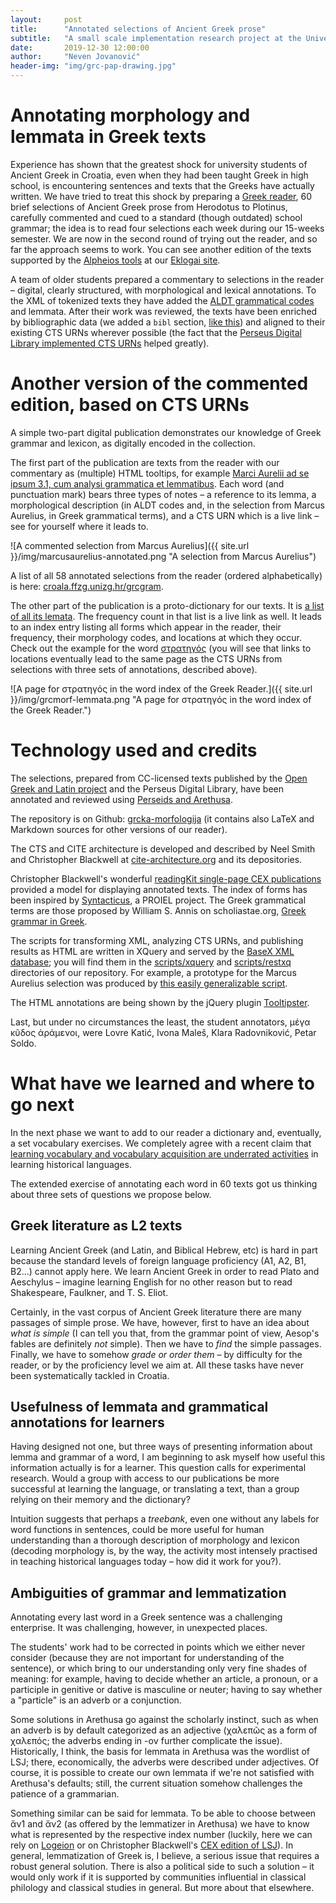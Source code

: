 ```yaml
---
layout:     post
title:      "Annotated selections of Ancient Greek prose"
subtitle:   "A small scale implementation research project at the University of Zagreb, Faculty of Humanities and Social Sciences, publishes morphologically annotated and lemmatized selections of Ancient Greek, using the CITE architecture to refer to parts of texts."
date:       2019-12-30 12:00:00
author:     "Neven Jovanović"
header-img: "img/grc-pap-drawing.jpg"
---
```


# Annotating morphology and lemmata in Greek texts

Experience has shown that the greatest shock for university students of Ancient Greek in Croatia, even when they had been taught Greek in high school, is encountering sentences and texts that the Greeks have actually written. We have tried to treat this shock by preparing a [Greek reader](https://github.com/nevenjovanovic/grcka-morfologija), 60 brief selections of Ancient Greek prose from Herodotus to Plotinus, carefully commented and cued to a standard (though outdated) school grammar; the idea is to read four selections each week during our 15-weeks semester. We are now in the second round of trying out the reader, and so far the approach seems to work. You can see another edition of the texts supported by the [Alpheios tools](http://alpheios.net/) at our [Eklogai site](http://croala.ffzg.unizg.hr/eklogai/).

A team of older students prepared a commentary to selections in the reader – digital, clearly structured, with morphological and lexical annotations. To the XML of tokenized texts they have added the [ALDT grammatical codes](https://github.com/alpheios-project/arethusa/wiki/Creating-a-Morphological-Attribute-Configuration-File) and lemmata. After their work was reviewed, the texts have been enriched by bibliographic data (we added a `bibl` section, [like this](https://github.com/nevenjovanovic/grcka-morfologija/blob/master/grcpos/tlg0562.tlg001.ffzghr-pos:3.1.xml)) and aligned to their existing CTS URNs wherever possible (the fact that the [Perseus Digital Library implemented CTS URNs](http://sites.tufts.edu/perseusupdates/beta-features/perseus-cts-api/) helped greatly).

# Another version of the commented edition, based on CTS URNs

A simple two-part digital publication demonstrates our knowledge of Greek grammar and lexicon, as digitally encoded in the collection.

The first part of the publication are  texts from the reader with our commentary as (multiple) HTML tooltips, for example [Marci Aurelii ad se ipsum 3.1, cum analysi grammatica et lemmatibus](http://croala.ffzg.unizg.hr/grcgram/tlg0562.tlg001.ffzghr-pos:3.1.html). Each word (and punctuation mark) bears three types of notes – a reference to its lemma, a morphological description (in ALDT codes and, in the selection from Marcus Aurelius, in Greek grammatical terms), and a CTS URN which is a live link – see for yourself where it leads to.

![A commented selection from Marcus Aurelius]({{ site.url }}/img/marcusaurelius-annotated.png "A selection from Marcus Aurelius")

A list of all 58 annotated selections from the reader (ordered alphabetically) is here: [croala.ffzg.unizg.hr/grcgram](http://croala.ffzg.unizg.hr/grcgram/).

The other part of the publication is a proto-dictionary for our texts. It is [a list of all its lemata](http://croala.ffzg.unizg.hr/basex/grcmorf-lemmata). The frequency count in that list is a live link as well. It leads to an index entry listing all forms which appear in the reader, their frequency, their morphology codes, and locations at which they occur. Check out the example for the word [στρατηγός](http://croala.ffzg.unizg.hr/basex/grcmorf-occur/%CF%83%CF%84%CF%81%CE%B1%CF%84%CE%B7%CE%B3%CF%8C%CF%82) (you will see that links to locations eventually lead to the same page as the CTS URNs from selections with three sets of annotations, described above).

![A page for στρατηγός in the word index of the Greek Reader.]({{ site.url }}/img/grcmorf-lemmata.png "A page for στρατηγός in the word index of the Greek Reader.")

# Technology used and credits

The selections, prepared from CC-licensed texts published by the [Open Greek and Latin project](http://opengreekandlatin.org/) and the Perseus Digital Library, have been annotated and reviewed using [Perseids and Arethusa](https://sosol.perseids.org/sosol/signin). 

The repository is on Github: [grcka-morfologija](https://github.com/nevenjovanovic/grcka-morfologija) (it contains also LaTeX and Markdown sources for other versions of our reader). 

The CTS and CITE architecture is developed and described by Neel Smith and Christopher Blackwell at [cite-architecture.org](http://cite-architecture.org/) and its depositories. 

Christopher Blackwell's wonderful [readingKit single-page CEX publications](http://folio2.furman.edu/readingKit/) provided a model for displaying annotated texts. The index of forms has been inspired by [Syntacticus](http://syntacticus.org/), a PROIEL project. The Greek grammatical terms are those proposed by William S. Annis on scholiastae.org, [Greek grammar in Greek](http://scholiastae.org/docs/el/greek_grammar_in_greek.pdf).

The scripts for transforming XML, analyzing CTS URNs, and publishing results as HTML are written in XQuery and served by the [BaseX XML database](http://basex.org/); you will find them in the [scripts/xquery](https://github.com/nevenjovanovic/grcka-morfologija/blob/master/scripts/xquery/) and [scripts/restxq](https://github.com/nevenjovanovic/grcka-morfologija/blob/master/scripts/restxq/) directories of our repository. For example, a prototype for the Marcus Aurelius selection was produced by [this easily generalizable script](https://github.com/nevenjovanovic/grcka-morfologija/blob/master/scripts/xquery/createHTMLmultipleTooltipsFromCEXgrc-MA.xq). 

The HTML annotations are being shown by the jQuery plugin [Tooltipster](http://iamceege.github.io/tooltipster/).

Last, but under no circumstances the least, the student annotators, μέγα κῦδος ἀράμενοι, were Lovre Katić, Ivona Maleš, Klara Radovniković, Petar Soldo.

# What have we learned and where to go next

In the next phase we want to add to our reader a dictionary and, eventually, a set vocabulary exercises. We completely agree with a recent claim that [learning vocabulary and vocabulary acquisition are underrated activities](https://koine-greek.com/2019/12/15/some-thoughts-on-hebrew-and-greek-vocab-acquisition/) in learning historical languages. 

The extended exercise of annotating each word in 60 texts got us thinking about three sets of questions we propose below.

## Greek literature as L2 texts

Learning Ancient Greek (and Latin, and Biblical Hebrew, etc) is hard in part because the standard levels of foreign language proficiency (A1, A2, B1, B2...) cannot apply here. We learn Ancient Greek in order to read Plato and Aeschylus – imagine learning English for no other reason but to read Shakespeare, Faulkner, and T. S. Eliot. 

Certainly, in the vast corpus of Ancient Greek literature there are many passages of simple prose. We have, however, first to have an idea about *what is simple* (I can tell you that, from the grammar point of view, Aesop's fables are definitely *not* simple). Then we have to *find* the simple passages. Finally, we have to somehow *grade or order them* – by difficulty for the reader, or by the proficiency level we aim at.  All these tasks have never been systematically tackled in Croatia.

## Usefulness of lemmata and grammatical annotations for learners

Having designed not one, but three ways of presenting information about lemma and grammar of a word, I am beginning to ask myself how useful this information actually is for a learner. This question calls for experimental research. Would a group with access to our publications be more successful at learning the language, or translating a text, than a group relying on their memory and the dictionary?  

Intuition suggests that perhaps a *treebank*, even one without any labels for word functions in sentences, could be more useful for human understanding than a thorough description of morphology and lexicon (decoding morphology is, by the way, the activity most intensely practised in teaching historical languages today – how did it work for you?).

## Ambiguities of grammar and lemmatization

Annotating every last word in a Greek sentence was a challenging enterprise. It was challenging, however, in unexpected places. 

The students' work had to be corrected in points which we either never consider (because they are not important for understanding of the sentence), or which bring  to our understanding only very fine shades of meaning: for example, having to decide whether an article, a pronoun, or a participle in genitive or dative is masculine or neuter; having to say whether a "particle" is an adverb or a conjunction. 

Some solutions in Arethusa go against the scholarly instinct, such as when an adverb is by default categorized as an adjective (χαλεπῶς as a form of χαλεπός; the adverbs ending in -ον further complicate the issue). Historically, I think, the basis for lemmata in Arethusa was the wordlist of LSJ; there, economically, the adverbs were described under adjectives. Of course, it is possible to create our own lemmata if we're not satisfied with Arethusa's defaults; still, the current situation somehow challenges the patience of a grammarian.

Something similar can be said for lemmata. To be able to choose between ἄν1 and ἄν2 (as offered by the lemmatizer in Arethusa) we have to know what is represented by the respective index number (luckily, here we can rely on [Logeion](https://logeion.uchicago.edu) or on Christopher Blackwell's [CEX edition of LSJ](http://folio2.furman.edu/lsj/index.html)). In general, lemmatization of Greek is, I believe, a serious issue that requires a robust general solution. There is also a political side to such a solution – it would only work if it is supported by communities influential in classical philology and classical studies in general. But more about that elsewhere.

